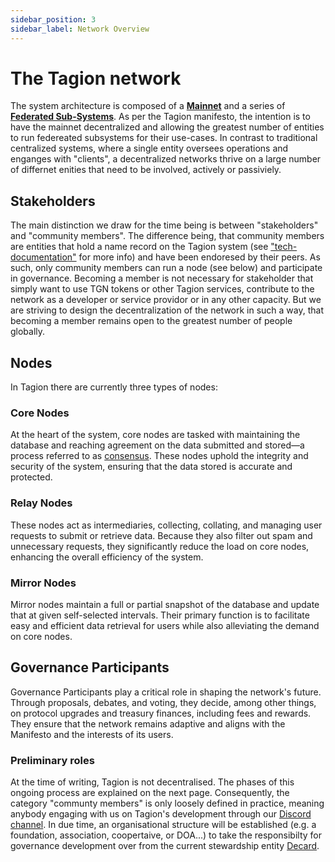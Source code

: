 ```yaml
---
sidebar_position: 3
sidebar_label: Network Overview
---
```


# The Tagion network

The system architecture is composed of a [**Mainnet**](/gov/glossary#tagion-mainnet) and a series of [**Federated Sub-Systems**](/gov/glossary#federated-subsystem). As per the Tagion manifesto, the intention is to have the mainnet decentralized and allowing the greatest number of entities to run federeated subsystems for their use-cases. In contrast to traditional centralized systems, where a single entity oversees operations and enganges with "clients", a decentralized networks thrive on a large number of differnet enities that need to be involved, actively or passiviely. 

## Stakeholders

The main distinction we draw for the time being is between "stakeholders" and "community members". The difference being, that community members are entities that hold a name record on the Tagion system (see ["tech-documentation"](https://docs.tagion.org/tech/protocols/dart/dartindex#dart-namerecords--hashkeys) for more info) and have been endoresed by their peers. As such, only community members can run a node (see below) and participate in governance. 
Becoming a member is not necessary for stakeholder that simply want to use TGN tokens or other Tagion services, contribute to the network as a developer or service providor or in any other capacity. But we are striving to design the decentralization of the network in such a way, that becoming a member remains open to the greatest number of people globally.  


## Nodes

In Tagion there are currently three types of nodes: 

### Core Nodes
At the heart of the system, core nodes are tasked with maintaining the database and reaching agreement on the data submitted and stored—a process referred to as [consensus](/gov/glossary#consensus). These nodes uphold the integrity and security of the system, ensuring that the data stored is accurate and protected.  

### Relay Nodes
These nodes act as intermediaries, collecting, collating, and managing user requests to submit or retrieve data. Because they also filter out spam and unnecessary requests, they significantly reduce the load on core nodes, enhancing the overall efficiency of the system. 

### Mirror Nodes
Mirror nodes maintain a full or partial snapshot of the database and update that at given self-selected intervals. Their primary function is to facilitate easy and efficient data retrieval for users while also alleviating the demand on core nodes. 


## Governance Participants

Governance Participants play a critical role in shaping the network's future. Through proposals, debates, and voting, they decide, among other things, on protocol upgrades and treasury finances, including fees and rewards. They ensure that the network remains adaptive and aligns with the Manifesto and the interests of its users. 

### Preliminary roles

At the time of writing, Tagion is not decentralised. The phases of this ongoing process are explained on the next page. 
Consequently, the category "communty members" is only loosely defined in practice, meaning anybody engaging with us on Tagion's development through our [Discord channel](https://discord.gg/wE4AA64a). 
In due time, an organisational structure will be established (e.g. a foundation, association, coopertaive, or DOA...) to take the responsibilty for governance development over from the current stewardship entity [Decard](https://www.tagion.org/about/).
